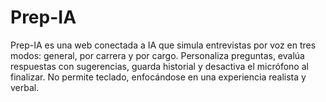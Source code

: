 # Prep-IA
Prep-IA es una web conectada a IA que simula entrevistas por voz en tres modos: general, por carrera y por cargo. Personaliza preguntas, evalúa respuestas con sugerencias, guarda historial y desactiva el micrófono al finalizar. No permite teclado, enfocándose en una experiencia realista y verbal.
